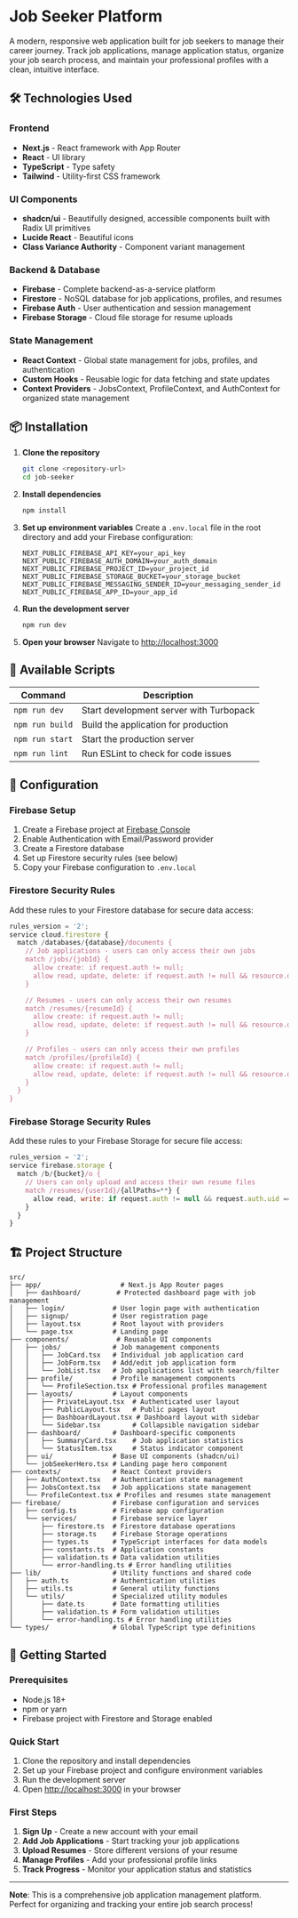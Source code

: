 # Job Seeker Platform

A modern, responsive web application built for job seekers to manage their career journey. Track job applications, manage application status, organize your job search process, and maintain your professional profiles with a clean, intuitive interface.

## 🛠️ Technologies Used

### Frontend

- **Next.js** - React framework with App Router
- **React** - UI library
- **TypeScript** - Type safety
- **Tailwind** - Utility-first CSS framework

### UI Components

- **shadcn/ui** - Beautifully designed, accessible components built with Radix UI primitives
- **Lucide React** - Beautiful icons
- **Class Variance Authority** - Component variant management

### Backend & Database

- **Firebase** - Complete backend-as-a-service platform
- **Firestore** - NoSQL database for job applications, profiles, and resumes
- **Firebase Auth** - User authentication and session management
- **Firebase Storage** - Cloud file storage for resume uploads

### State Management

- **React Context** - Global state management for jobs, profiles, and authentication
- **Custom Hooks** - Reusable logic for data fetching and state updates
- **Context Providers** - JobsContext, ProfileContext, and AuthContext for organized state management

## 📦 Installation

1. **Clone the repository**

   ```bash
   git clone <repository-url>
   cd job-seeker
   ```

2. **Install dependencies**

   ```bash
   npm install
   ```

3. **Set up environment variables**
   Create a `.env.local` file in the root directory and add your Firebase configuration:

   ```env
   NEXT_PUBLIC_FIREBASE_API_KEY=your_api_key
   NEXT_PUBLIC_FIREBASE_AUTH_DOMAIN=your_auth_domain
   NEXT_PUBLIC_FIREBASE_PROJECT_ID=your_project_id
   NEXT_PUBLIC_FIREBASE_STORAGE_BUCKET=your_storage_bucket
   NEXT_PUBLIC_FIREBASE_MESSAGING_SENDER_ID=your_messaging_sender_id
   NEXT_PUBLIC_FIREBASE_APP_ID=your_app_id
   ```

4. **Run the development server**

   ```bash
   npm run dev
   ```

5. **Open your browser**
   Navigate to [http://localhost:3000](http://localhost:3000)

## 📜 Available Scripts

| Command         | Description                             |
| --------------- | --------------------------------------- |
| `npm run dev`   | Start development server with Turbopack |
| `npm run build` | Build the application for production    |
| `npm run start` | Start the production server             |
| `npm run lint`  | Run ESLint to check for code issues     |

## 🔧 Configuration

### Firebase Setup

1. Create a Firebase project at [Firebase Console](https://console.firebase.google.com/)
2. Enable Authentication with Email/Password provider
3. Create a Firestore database
4. Set up Firestore security rules (see below)
5. Copy your Firebase configuration to `.env.local`

### Firestore Security Rules

Add these rules to your Firestore database for secure data access:

```javascript
rules_version = '2';
service cloud.firestore {
  match /databases/{database}/documents {
    // Job applications - users can only access their own jobs
    match /jobs/{jobId} {
      allow create: if request.auth != null;
      allow read, update, delete: if request.auth != null && resource.data.userId == request.auth.uid;
    }

    // Resumes - users can only access their own resumes
    match /resumes/{resumeId} {
      allow create: if request.auth != null;
      allow read, update, delete: if request.auth != null && resource.data.userId == request.auth.uid;
    }

    // Profiles - users can only access their own profiles
    match /profiles/{profileId} {
      allow create: if request.auth != null;
      allow read, update, delete: if request.auth != null && resource.data.userId == request.auth.uid;
    }
  }
}
```

### Firebase Storage Security Rules

Add these rules to your Firebase Storage for secure file access:

```javascript
rules_version = '2';
service firebase.storage {
  match /b/{bucket}/o {
    // Users can only upload and access their own resume files
    match /resumes/{userId}/{allPaths=**} {
      allow read, write: if request.auth != null && request.auth.uid == userId;
    }
  }
}
```

## 🏗️ Project Structure

```
src/
├── app/                    # Next.js App Router pages
│   ├── dashboard/         # Protected dashboard page with job management
│   ├── login/            # User login page with authentication
│   ├── signup/           # User registration page
│   ├── layout.tsx        # Root layout with providers
│   └── page.tsx          # Landing page
├── components/            # Reusable UI components
│   ├── jobs/             # Job management components
│   │   ├── JobCard.tsx   # Individual job application card
│   │   ├── JobForm.tsx   # Add/edit job application form
│   │   └── JobList.tsx   # Job applications list with search/filter
│   ├── profile/          # Profile management components
│   │   └── ProfileSection.tsx # Professional profiles management
│   ├── layouts/          # Layout components
│   │   ├── PrivateLayout.tsx  # Authenticated user layout
│   │   ├── PublicLayout.tsx   # Public pages layout
│   │   ├── DashboardLayout.tsx # Dashboard layout with sidebar
│   │   └── Sidebar.tsx        # Collapsible navigation sidebar
│   ├── dashboard/        # Dashboard-specific components
│   │   ├── SummaryCard.tsx    # Job application statistics
│   │   └── StatusItem.tsx     # Status indicator component
│   ├── ui/               # Base UI components (shadcn/ui)
│   └── jobSeekerHero.tsx # Landing page hero component
├── contexts/             # React Context providers
│   ├── AuthContext.tsx   # Authentication state management
│   ├── JobsContext.tsx   # Job applications state management
│   └── ProfileContext.tsx # Profiles and resumes state management
├── firebase/             # Firebase configuration and services
│   ├── config.ts         # Firebase app configuration
│   └── services/         # Firebase service layer
│       ├── firestore.ts  # Firestore database operations
│       ├── storage.ts    # Firebase Storage operations
│       ├── types.ts      # TypeScript interfaces for data models
│       ├── constants.ts  # Application constants
│       ├── validation.ts # Data validation utilities
│       └── error-handling.ts # Error handling utilities
├── lib/                  # Utility functions and shared code
│   ├── auth.ts           # Authentication utilities
│   ├── utils.ts          # General utility functions
│   └── utils/            # Specialized utility modules
│       ├── date.ts       # Date formatting utilities
│       ├── validation.ts # Form validation utilities
│       └── error-handling.ts # Error handling utilities
└── types/                # Global TypeScript type definitions
```

## 🚀 Getting Started

### Prerequisites

- Node.js 18+
- npm or yarn
- Firebase project with Firestore and Storage enabled

### Quick Start

1. Clone the repository and install dependencies
2. Set up your Firebase project and configure environment variables
3. Run the development server
4. Open [http://localhost:3000](http://localhost:3000) in your browser

### First Steps

1. **Sign Up** - Create a new account with your email
2. **Add Job Applications** - Start tracking your job applications
3. **Upload Resumes** - Store different versions of your resume
4. **Manage Profiles** - Add your professional profile links
5. **Track Progress** - Monitor your application status and statistics

---

**Note**: This is a comprehensive job application management platform. Perfect for organizing and tracking your entire job search process!
